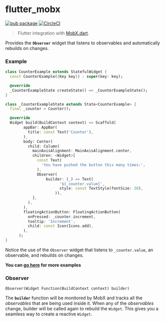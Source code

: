 # flutter_mobx

[![pub package](https://img.shields.io/pub/v/flutter_mobx.svg)](https://pub.dartlang.org/packages/flutter_mobx)
[![CircleCI](https://circleci.com/gh/mobxjs/mobx.dart.svg?style=svg)](https://circleci.com/gh/mobxjs/mobx.dart)

> Flutter integration with [MobX.dart](https://pub.dartlang.org/packages/mobx).

Provides the **`Observer`** widget that listens to observables and automatically
rebuilds on changes.

### Example

```dart
class CounterExample extends StatefulWidget {
  const CounterExample({Key key}) : super(key: key);

  @override
  _CounterExampleState createState() => _CounterExampleState();
}

class _CounterExampleState extends State<CounterExample> {
  final _counter = Counter();

  @override
  Widget build(BuildContext context) => Scaffold(
        appBar: AppBar(
          title: const Text('Counter'),
        ),
        body: Center(
          child: Column(
            mainAxisAlignment: MainAxisAlignment.center,
            children: <Widget>[
              const Text(
                'You have pushed the button this many times:',
              ),
              Observer(
                  builder: (_) => Text(
                        '${_counter.value}',
                        style: const TextStyle(fontSize: 20),
                      )),
            ],
          ),
        ),
        floatingActionButton: FloatingActionButton(
          onPressed: _counter.increment,
          tooltip: 'Increment',
          child: const Icon(Icons.add),
        ),
      );
}

```

Notice the use of the `Observer` widget that listens to `_counter.value`, an observable, and rebuilds on changes.

**You can [go here](https://github.com/mobxjs/mobx.dart/tree/master/flutter_mobx/example) for more examples**

### Observer

`Observer(Widget Function(BuildContext context) builder)`

The **`builder`** function will be monitored by MobX and tracks all
the _observables_ that are being used inside it. When any of the
_observables_ change, builder will be called again to rebuild the
`Widget`. This gives you a seamless way to create a reactive `Widget`.
